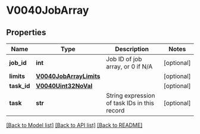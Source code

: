 # V0040JobArray

## Properties
Name | Type | Description | Notes
------------ | ------------- | ------------- | -------------
**job_id** | **int** | Job ID of job array, or 0 if N/A | [optional] 
**limits** | [**V0040JobArrayLimits**](V0040JobArrayLimits.md) |  | [optional] 
**task_id** | [**V0040Uint32NoVal**](V0040Uint32NoVal.md) |  | [optional] 
**task** | **str** | String expression of task IDs in this record | [optional] 

[[Back to Model list]](../README.md#documentation-for-models) [[Back to API list]](../README.md#documentation-for-api-endpoints) [[Back to README]](../README.md)


